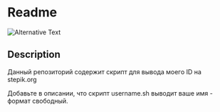 # Readme

![Alternative Text](https://raw.githubusercontent.com/singularity-camp/devops/main/subjects/git/branch/jusan-logo.png)

## Description

Данный репозиторий содержит скрипт для вывода моего ID на stepik.org

Добавьте в описании, что скрипт username.sh выводит ваше имя - формат свободный. 
